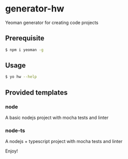 # generator-hw

Yeoman generator for creating code projects

## Prerequisite

```bash
$ npm i yeoman -g
```

## Usage

```bash
$ yo hw --help
```

## Provided templates

### node

A basic nodejs project with mocha tests and linter

### node-ts

A nodejs + typescript project with mocha tests and linter

Enjoy!
